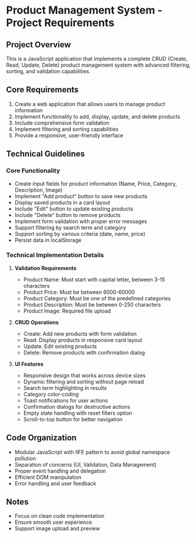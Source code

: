 # Product Management System - Project Requirements

## Project Overview
This is a JavaScript application that implements a complete CRUD (Create, Read, Update, Delete) product management system with advanced filtering, sorting, and validation capabilities.

## Core Requirements
1. Create a web application that allows users to manage product information
2. Implement functionality to add, display, update, and delete products
3. Include comprehensive form validation
4. Implement filtering and sorting capabilities
5. Provide a responsive, user-friendly interface

## Technical Guidelines
### Core Functionality
- Create input fields for product information (Name, Price, Category, Description, Image)
- Implement "Add product" button to save new products
- Display saved products in a card layout
- Include "Edit" button to update existing products
- Include "Delete" button to remove products
- Implement form validation with proper error messages
- Support filtering by search term and category
- Support sorting by various criteria (date, name, price)
- Persist data in localStorage

### Technical Implementation Details
1. **Validation Requirements**
   - Product Name: Must start with capital letter, between 3-15 characters
   - Product Price: Must be between 6000-60000
   - Product Category: Must be one of the predefined categories
   - Product Description: Must be between 0-250 characters
   - Product Image: Required file upload

2. **CRUD Operations**
   - Create: Add new products with form validation
   - Read: Display products in responsive card layout
   - Update: Edit existing products
   - Delete: Remove products with confirmation dialog
  
3. **UI Features**
   - Responsive design that works across device sizes
   - Dynamic filtering and sorting without page reload
   - Search term highlighting in results
   - Category color-coding
   - Toast notifications for user actions
   - Confirmation dialogs for destructive actions
   - Empty state handling with reset filters option
   - Scroll-to-top button for better navigation

## Code Organization
- Modular JavaScript with IIFE pattern to avoid global namespace pollution
- Separation of concerns (UI, Validation, Data Management)
- Proper event handling and delegation
- Efficient DOM manipulation
- Error handling and user feedback

## Notes
- Focus on clean code implementation
- Ensure smooth user experience
- Support image upload and preview